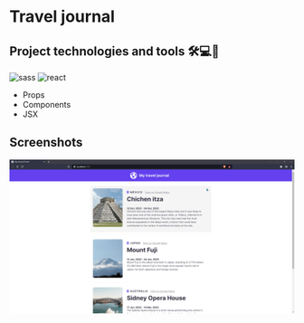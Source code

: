 # Travel journal

## Project technologies and tools 🛠️💻🧰
![sass](https://img.shields.io/badge/Sass-hotpink.svg?logo=SASS&logoColor=white)
![react](https://img.shields.io/badge/ReactJS-blue.svg?logo=react&logoColor=white)
- Props
- Components
- JSX

## Screenshots 
![Travel screenshot gif](./screenshots/travel.gif)
